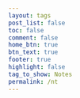 ```yaml
---
layout: tags
post_list: false
toc: false
comment: false
home_btn: true
btn_text: true
footer: true
highlight: false
tag_to_show: Notes
permalink: /nt
---
```

